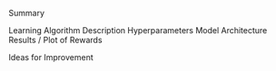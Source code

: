 Summary

Learning Algorithm
  Description
  Hyperparameters
  Model Architecture
  Results / Plot of Rewards

Ideas for Improvement
